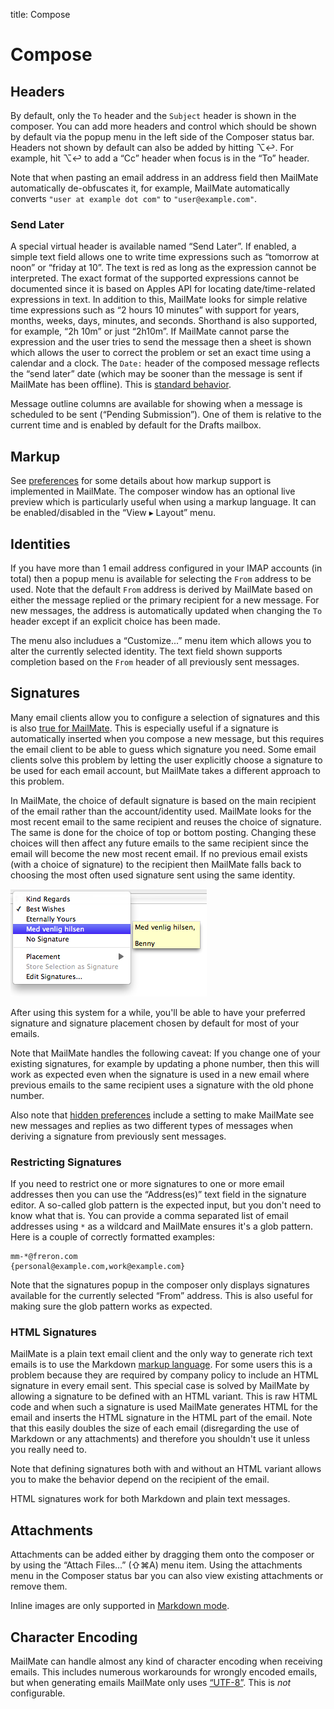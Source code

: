 title: Compose

<a name="compose"> </a>
# Compose

<!--
## Editor

plain text, format=flowed, ...

“Edit ▸ Paste as Quoted Text” (⌥⌘V)
-->

## Headers

By default, only the `To` header and the `Subject` header is shown in the composer. You can add more headers and control which should be shown by default via the popup menu in the left side of the Composer status bar. Headers not shown by default can also be added by hitting ⌥↩. For example, hit ⌥↩ to add a “Cc” header when focus is in the “To” header.

Note that when pasting an email address in an address field then MailMate automatically de-obfuscates it, for example, MailMate automatically converts `"user at example dot com"` to `"user@example.com"`.

### Send Later

A special virtual header is available named “Send Later”. If enabled, a simple text field allows one to write time expressions such as “tomorrow at noon” or “friday at 10”. The text is red as long as the expression cannot be interpreted. The exact format of the supported expressions cannot be documented since it is based on Apples API for locating date/time-related expressions in text. In addition to this, MailMate looks for simple relative time expressions such as “2 hours 10 minutes” with support for years, months, weeks, days, minutes, and seconds. Shorthand is also supported, for example, “2h 10m” or just “2h10m”. If MailMate cannot parse the expression and the user tries to send the message then a sheet is shown which allows the user to correct the problem or set an exact time using a calendar and a clock. The `Date:` header of the composed message reflects the “send later” date (which may be sooner than the message is sent if MailMate has been offline). This is [standard behavior](https://tools.ietf.org/html/rfc5322#section-3.6.1).

Message outline columns are available for showing when a message is scheduled to be sent (“Pending Submission”). One of them is relative to the current time and is enabled by default for the Drafts mailbox.

<!--
	Holding down ⌥ cancels Send Later. (Important when there is a GUI to provide a default value for Send Later.)
-->

## Markup

See [preferences](preferences.html#markup_support) for some details about how markup support is implemented in MailMate. The composer window has an optional live preview which is particularly useful when using a markup language. It can be enabled/disabled in the “View ▸ Layout” menu.

## Identities

If you have more than 1 email address configured in your IMAP accounts (in total) then a popup menu is available for selecting the `From` address to be used. Note that the default `From` address is derived by MailMate based on either the message replied or the primary recipient for a new message. For new messages, the address is automatically updated when changing the `To` header except if an explicit choice has been made.

<!-- Describe derivation heuristic -->

The menu also includues a “Customize...” menu item which allows you to alter the currently selected identity. The text field shown supports completion based on the `From` header of all previously sent messages.

## Signatures

Many email clients allow you to configure a selection of signatures and this is also [true for MailMate](preferences.html#signatures). This is especially useful if a signature is automatically inserted when you compose a new message, but this requires the email client to be able to guess which signature you need. Some email clients solve this problem by letting the user explicitly choose a signature to be used for each email account, but MailMate takes a different approach to this problem.

In MailMate, the choice of default signature is based on the main recipient of the email rather than the account/identity used. MailMate looks for the most recent email to the same recipient and reuses the choice of signature. The same is done for the choice of top or bottom posting. Changing these choices will then affect any future emails to the same recipient since the email will become the new most recent email. If no previous email exists (with a choice of signature) to the recipient then MailMate falls back to choosing the most often used signature sent using the same identity.

<img src="images/signatures_popup.png" alt="images/signatures_popup.png" class="center" />

After using this system for a while, you'll be able to have your preferred signature and signature placement chosen by default for most of your emails.

Note that MailMate handles the following caveat: If you change one of your existing signatures, for example by updating a phone number, then this will work as expected even when the signature is used in a new email where previous emails to the same recipient uses a signature with the old phone number.

Also note that [hidden preferences](hidden_preferences.html) include a setting to make MailMate see new messages and replies as two different types of messages when deriving a signature from previously sent messages.

<a name="html_signatures"> </a>

### Restricting Signatures

If you need to restrict one or more signatures to one or more email addresses then you can use the “Address(es)” text field in the signature editor. A so-called glob pattern is the expected input, but you don't need to know what that is. You can provide a comma separated list of email addresses using `*` as a wildcard and MailMate ensures it's a glob pattern. Here is a couple of correctly formatted examples:

	mm-*@freron.com
	{personal@example.com,work@example.com}

Note that the signatures popup in the composer only displays signatures available for the currently selected “From” address. This is also useful for making sure the glob pattern works as expected.

### HTML Signatures

MailMate is a plain text email client and the only way to generate rich text emails is to use the Markdown [markup language](preferences.html#markup_support). For some users this is a problem because they are required by company policy to include an HTML signature in every email sent. This special case is solved by MailMate by allowing a signature to be defined with an HTML variant. This is raw HTML code and when such a signature is used MailMate generates HTML for the email and inserts the HTML signature in the HTML part of the email. Note that this easily doubles the size of each email (disregarding the use of Markdown or any attachments) and therefore you shouldn't use it unless you really need to.

Note that defining signatures both with and without an HTML variant allows you to make the behavior depend on the recipient of the email.

HTML signatures work for both Markdown and plain text messages.

## Attachments

Attachments can be added either by dragging them onto the composer or by using the “Attach Files...” (⇧⌘A) menu item. Using the attachments menu in the Composer status bar you can also view existing attachments or remove them.

Inline images are only supported in [Markdown mode](preferences.html#markup_support).

## Character Encoding

MailMate can handle almost any kind of character encoding when receiving emails. This includes numerous workarounds for wrongly encoded emails, but when generating emails MailMate only uses [“UTF-8”](https://en.wikipedia.org/wiki/UTF-8). This is *not* configurable.
